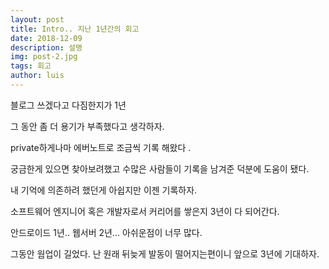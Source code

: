 ```yaml
---
layout: post
title: Intro.. 지난 1년간의 회고
date: 2018-12-09
description: 설명
img: post-2.jpg
tags: 회고
author: luis
---
```


블로그 쓰겠다고 다짐한지가 1년

그 동안 좀 더 용기가 부족했다고 생각하자. 

private하게나마 에버노트로 조금씩 기록 해왔다 . 

궁금한게 있으면 찾아보려했고 수많은 사람들이 기록을 남겨준 덕분에 도움이 됐다. 

내 기억에 의존하려 했던게 아쉽지만 이젠 기록하자.

소프트웨어 엔지니어 혹은 개발자로서 커리어를 쌓은지 3년이 다 되어간다. 

안드로이드 1년.. 웹서버 2년... 아쉬운점이 너무 많다. 

그동안 웜업이 길었다. 난 원래 뒤늦게 발동이 떨어지는편이니 앞으로 3년에 기대하자. 





 

